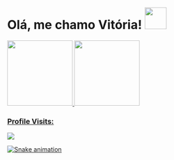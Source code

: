 # Olá, me chamo Vitória! <img height = "50em" src = "https://giphy.com/gifs/Q6xFPLfzfsgKoKDV60" />  
<div>  

  <a href="https://github.com/vitoriaisabel">
    
 
  <img height = "150em" src = "https://github-readme-stats.vercel.app/api?username=vitoria-F5&show_icons=true&theme=radical&include_all_commits=true&count_private=true" />
  <img height = "150em" src = "https://github-readme-stats.vercel.app/api/top-langs/?username=vitoria-F5&layout=compact&langs_count=16&theme=radical" />
    
### Profile Visits:
   
   <img src="https://profile-counter.glitch.me/vitoriaisabel/count.svg" />  
  
![Snake animation](https://github.com/leehxd/leehxd/blob/output/github-contribution-grid-snake.svg)
       
      
 </div>  
